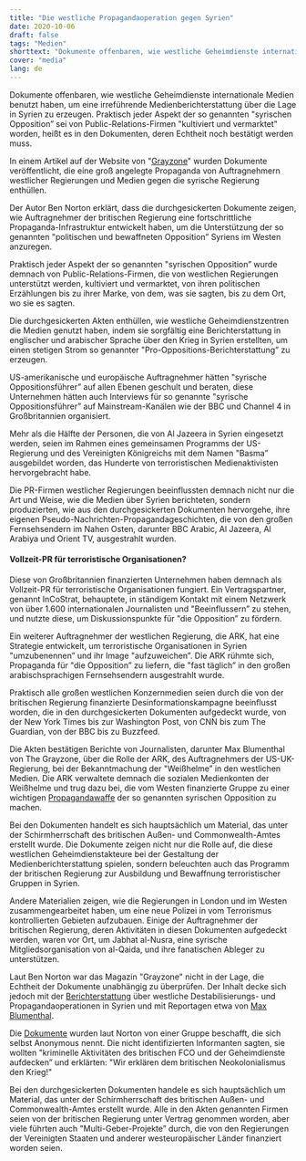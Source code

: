 ```yaml
---
title: "Die westliche Propagandaoperation gegen Syrien"
date: 2020-10-06
draft: false
tags: "Medien"
shorttext: "Dokumente offenbaren, wie westliche Geheimdienste internationale Medien benutzt haben, um eine irreführende Medienberichterstattung über die Lage in Syrien zu erzeugen."
cover: "media"
lang: de
---
```


Dokumente offenbaren, wie westliche Geheimdienste internationale Medien benutzt haben, um eine irreführende Medienberichterstattung über die Lage in Syrien zu erzeugen. Praktisch jeder Aspekt der so genannten "syrischen Opposition” sei von Public-Relations-Firmen "kultiviert und vermarktet" worden, heißt es in den Dokumenten, deren Echtheit noch bestätigt werden muss.

In einem Artikel auf der Website von "[Grayzone](https://thegrayzone.com/2020/09/23/syria-leaks-uk-contractors-opposition-media/ "Leaked docs expose massive Syria propaganda operation waged by Western govt contractors and media")" wurden Dokumente veröffentlicht, die eine groß angelegte Propaganda von Auftragnehmern westlicher Regierungen und Medien gegen die syrische Regierung enthüllen.

Der Autor Ben Norton erklärt, dass die durchgesickerten Dokumente zeigen, wie Auftragnehmer der britischen Regierung eine fortschrittliche Propaganda-Infrastruktur entwickelt haben, um die Unterstützung der so genannten "politischen und bewaffneten Opposition” Syriens im Westen anzuregen.

Praktisch jeder Aspekt der so genannten "syrischen Opposition” wurde demnach von Public-Relations-Firmen, die von westlichen Regierungen unterstützt werden, kultiviert und vermarktet, von ihren politischen Erzählungen bis zu ihrer Marke, von dem, was sie sagten, bis zu dem Ort, wo sie es sagten.

Die durchgesickerten Akten enthüllen, wie westliche Geheimdienstzentren die Medien genutzt haben, indem sie sorgfältig eine Berichterstattung in englischer und arabischer Sprache über den Krieg in Syrien erstellten, um einen stetigen Strom so genannter "Pro-Oppositions-Berichterstattung” zu erzeugen.

US-amerikanische und europäische Auftragnehmer hätten "syrische Oppositionsführer” auf allen Ebenen geschult und beraten, diese Unternehmen hätten auch Interviews für so genannte "syrische Oppositionsführer” auf Mainstream-Kanälen wie der BBC und Channel 4 in Großbritannien organisiert.

Mehr als die Hälfte der Personen, die von Al Jazeera in Syrien eingesetzt werden, seien im Rahmen eines gemeinsamen Programms der US-Regierung und des Vereinigten Königreichs mit dem Namen "Basma” ausgebildet worden, das Hunderte von terroristischen Medienaktivisten hervorgebracht habe.

Die PR-Firmen westlicher Regierungen beeinflussten demnach nicht nur die Art und Weise, wie die Medien über Syrien berichteten, sondern produzierten, wie aus den durchgesickerten Dokumenten hervorgehe, ihre eigenen Pseudo-Nachrichten-Propagandageschichten, die von den großen Fernsehsendern im Nahen Osten, darunter BBC Arabic, Al Jazeera, Al Arabiya und Orient TV, ausgestrahlt wurden.

#### Vollzeit-PR für terroristische Organisationen?

Diese von Großbritannien finanzierten Unternehmen haben demnach als Vollzeit-PR für terroristische Organisationen fungiert. Ein Vertragspartner, genannt InCoStrat, behauptete, in ständigem Kontakt mit einem Netzwerk von über 1.600 internationalen Journalisten und "Beeinflussern” zu stehen, und nutzte diese, um Diskussionspunkte für "die Opposition” zu fördern.

Ein weiterer Auftragnehmer der westlichen Regierung, die ARK, hat eine Strategie entwickelt, um terroristische Organisationen in Syrien "umzubenennen” und ihr Image "aufzuweichen”. Die ARK rühmte sich, Propaganda für "die Opposition” zu liefern, die "fast täglich” in den großen arabischsprachigen Fernsehsendern ausgestrahlt wurde.

Praktisch alle großen westlichen Konzernmedien seien durch die von der britischen Regierung finanzierte Desinformationskampagne beeinflusst worden, die in den durchgesickerten Dokumenten aufgedeckt wurde, von der New York Times bis zur Washington Post, von CNN bis zum The Guardian, von der BBC bis zu Buzzfeed.

Die Akten bestätigen Berichte von Journalisten, darunter Max Blumenthal von The Grayzone, über die Rolle der ARK, des Auftragnehmers der US-UK-Regierung, bei der Bekanntmachung der "Weißhelme” in den westlichen Medien. Die ARK verwaltete demnach die sozialen Medienkonten der Weißhelme und trug dazu bei, die vom Westen finanzierte Gruppe zu einer wichtigen [Propagandawaffe](https://thegrayzone.com/2016/11/28/syrian-white-helmets-media/ "How a Syrian White Helmets leader played Western media") der so genannten syrischen Opposition zu machen.

Bei den Dokumenten handelt es sich hauptsächlich um Material, das unter der Schirmherrschaft des britischen Außen- und Commonwealth-Amtes erstellt wurde. Die Dokumente zeigen nicht nur die Rolle auf, die diese westlichen Geheimdienstakteure bei der Gestaltung der Medienberichterstattung spielen, sondern beleuchten auch das Programm der britischen Regierung zur Ausbildung und Bewaffnung terroristischer Gruppen in Syrien.

Andere Materialien zeigen, wie die Regierungen in London und im Westen zusammengearbeitet haben, um eine neue Polizei in vom Terrorismus kontrollierten Gebieten aufzubauen. Einige der Auftragnehmer der britischen Regierung, deren Aktivitäten in diesen Dokumenten aufgedeckt werden, waren vor Ort, um Jabhat al-Nusra, eine syrische Mitgliedsorganisation von al-Qaida, und ihre fanatischen Ableger zu unterstützen.

Laut Ben Norton war das Magazin "Grayzone" nicht in der Lage, die Echtheit der Dokumente unabhängig zu überprüfen. Der Inhalt decke sich jedoch mit der [Berichterstattung](https://www.middleeasteye.net/news/revealed-british-government-covert-propaganda-campaign-syria "The British government’s covert propaganda campaign in Syria") über westliche Destabilisierungs- und Propagandaoperationen in Syrien und mit Reportagen etwa von [Max Blumenthal](https://thegrayzone.com/2016/10/02/white-helmets-us-military-intervention-regime-change-syria/ "How the White Helmets became international heroes while pushing US military intervention and regime change in Syria").

Die [Dokumente](https://freenet.space/read-blog/275_op-hmg-trojan-horse-from-integrity-initiative-to-covert-ops-around-the-globe-par.html "HMG Trojan Horse: From Integrity Initiative To Covert Ops Around The Globe. Part 1: Taming Syria I") wurden laut Norton von einer Gruppe beschafft, die sich selbst Anonymous nennt. Die nicht identifizierten Informanten sagten, sie wollten "kriminelle Aktivitäten des britischen FCO und der Geheimdienste aufdecken” und erklärten: "Wir erklären dem britischen Neokolonialismus den Krieg!"

Bei den durchgesickerten Dokumenten handele es sich hauptsächlich um Material, das unter der Schirmherrschaft des britischen Außen- und Commonwealth-Amtes erstellt wurde. Alle in den Akten genannten Firmen seien von der britischen Regierung unter Vertrag genommen worden, aber viele führten auch "Multi-Geber-Projekte” durch, die von den Regierungen der Vereinigten Staaten und anderer westeuropäischer Länder finanziert worden seien.
